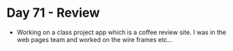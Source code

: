 # Day 71 - Review

- Working on a class project app which is a coffee review site. I was in the web pages team and worked on the wire frames etc...
